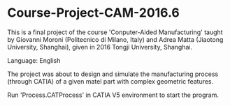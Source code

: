# Course-Project-CAM-2016.6

This is a final project of the course 'Conputer-Aided Manufacturing' taught by Giovanni Moroni (Politecnico di Milano, Italy) and Adrea Matta (Jiaotong University, Shanghai), given in 2016 Tongji University, Shanghai.

Language: English

The project was about to design and simulate the manufacturing process (through CATIA) of a given matel part with complex geometric features.

Run 'Process.CATProcess' in CATIA V5 environment to start the program.
